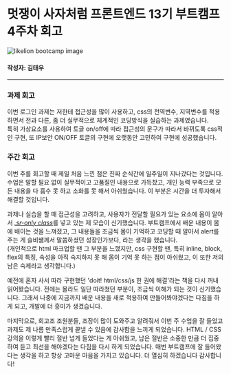 <!-- 여기에 회고 내용을 작성해주세요 -->

# 멋쟁이 사자처럼 프론트엔드 13기 부트캠프 4주차 회고

![likelion bootcamp image](/home-work/src/assets/images/likelion.jpeg "likelion")

#### 작성자: 김태우

<hr>

### 과제 회고

이번 로그인 과제는 저한테 접근성을 많이 사용하고, css의 전역변수, 지역변수를 적용하면서 전과 다른, 좀 더 실무적으로 체계적인 코딩방식을 실습하는 과제였습니다.<br>
특히 가상요소를 사용하여 토글 on/off에 따라 접근성의 문구가 따라서 바뀌도록 css적인 구현, 또 IP보안 ON/OFF 토글의 구현에 오랫동안 고민하여 구현에 성공했습니다.

### 주간 회고

이번 주를 회고할 때 제일 처음 느낀 점은 진짜 순식간에 일주일이 지나갔다는 것입니다. 수업은 말할 필요 없이 실무적이고 고품질인 내용으로 가득찼고, 개인 능력 부족으로 모든 내용을 다 흡수 못 하고 소화를 못 해서 아쉬웠습니다. 이 부분은 시간을 더 투자해서 해결할 것입니다.

과제나 실습을 할 때 접근성을 고려하고, 사용자가 전달할 필요가 있는 요소에 몸이 알아서 <u><i>.sr-only class</i></u>를 넣고 있는 제 모습이 신기했습니다. 부트캠프에서 배운 내용이 몸에 배이는 것을 느껴졌고, 그 내용들을 조금씩 몸이 기억하고 코딩할 때 알아서 alert를 주는 게 슬비쌤께서 말씀하셨던 성장인가보다, 라는 생각을 했습니다.<br>
(개인적으로 html 마크업할 땐 그 부분을 느꼈지만, css 구현할 땐, 특히 inline, block, flex의 특징, 속성을 아직 숙지하지 못 해 몸이 기억 못 하는 점이 아쉬웠고, 이 또한 저의 남은 숙제라고 생각합니다.)

예전에 혼자 사서 따라 구현했던 'doit! html/css/js 한 권에 해결'라는 책을 다시 꺼내 읽어봤습니다. 전에는 몰라도 일단 따라쳤던 부분이, 조금씩 이해가 되는 것이 신기했습니다. 그래서 나중에 지금까지 배운 내용을 새로 적용하여 만들어봐야겠다는 다짐을 하게 되고, 개발에 더 흥미가 생겼습니다.

마지막으로, 회고조 조원분들, 조장이 많이 도와주고 알려줘서 이번 주 수업을 잘 들었고 과제도 제 나름 만족스럽게 끝낼 수 있음에 감사함을 느끼게 되었습니다. HTML / CSS 강의을 이렇게 빨리 절반 넘게 들었다는 게 아쉬웠고, 남은 절반은 소중한 만큼 더 집중하여 듣고 최선을 해야겠다는 다짐을 다시 하게 되었습니다. 매번 부트캠프에 잘 들어왔다는 생각을 하고 항상 고마운 마음을 가지고 있습니다. 더 열심히 하겠습니다 감사합니다!
